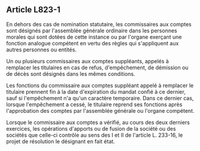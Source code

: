 Article L823-1
----
En dehors des cas de nomination statutaire, les commissaires aux comptes sont
désignés par l'assemblée générale ordinaire dans les personnes morales qui sont
dotées de cette instance ou par l'organe exerçant une fonction analogue
compétent en vertu des règles qui s'appliquent aux autres personnes ou entités.

Un ou plusieurs commissaires aux comptes suppléants, appelés à remplacer les
titulaires en cas de refus, d'empêchement, de démission ou de décès sont
désignés dans les mêmes conditions.

Les fonctions du commissaire aux comptes suppléant appelé à remplacer le
titulaire prennent fin à la date d'expiration du mandat confié à ce dernier,
sauf si l'empêchement n'a qu'un caractère temporaire. Dans ce dernier cas,
lorsque l'empêchement a cessé, le titulaire reprend ses fonctions après
l'approbation des comptes par l'assemblée générale ou l'organe compétent.

Lorsque le commissaire aux comptes a vérifié, au cours des deux derniers
exercices, les opérations d'apports ou de fusion de la société ou des sociétés
que celle-ci contrôle au sens des I et II de l'article L. 233-16, le projet de
résolution le désignant en fait état.
